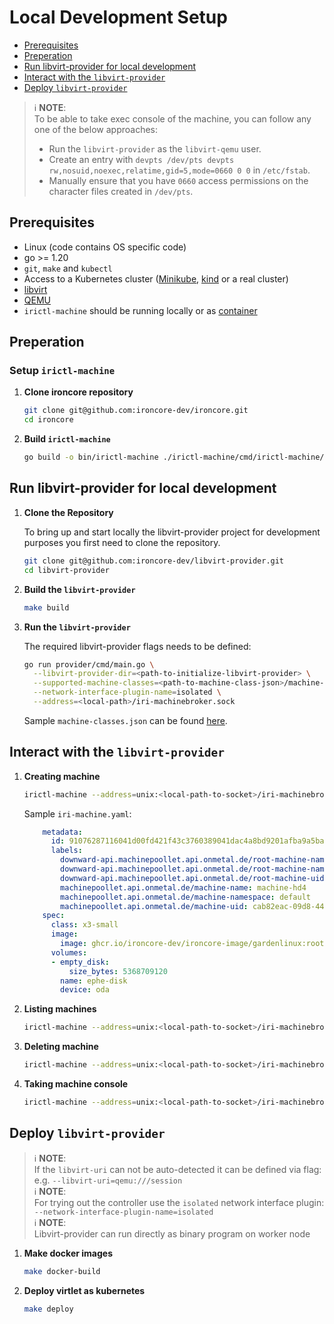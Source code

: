# Local Development Setup

- [Prerequisites](#prerequisites)
- [Preperation](#preperation)
- [Run libvirt-provider for local development](#run-libvirt-provider-for-local-development)
- [Interact with the `libvirt-provider`](#interact-with-the-libvirt-provider)
- [Deploy `libvirt-provider`](#deploy-libvirt-provider)

> ℹ️ **NOTE**:</br>
> To be able to take exec console of the machine, you can follow any one of the below approaches:</br>
> - Run the `libvirt-provider` as the `libvirt-qemu` user.</br>
> - Create an entry with `devpts /dev/pts devpts rw,nosuid,noexec,relatime,gid=5,mode=0660 0 0` in `/etc/fstab`.</br>
> - Manually ensure that you have `0660` access permissions on the character files created in `/dev/pts`.</br>

## Prerequisites

- Linux (code contains OS specific code)
- go >= 1.20
- `git`, `make` and `kubectl`
- Access to a Kubernetes cluster ([Minikube](https://minikube.sigs.k8s.io/docs/), [kind](https://kind.sigs.k8s.io/) or a
  real cluster)
- [libvirt](http://libvirt.org)
- [QEMU](https://www.qemu.org/download/)
- `irictl-machine` should be running locally or as [container](https://github.com/ironcore-dev/ironcore/pkgs/container/ironcore-irictl-machine)

## Preperation

### Setup `irictl-machine`

1. **Clone ironcore repository**

    ```bash
    git clone git@github.com:ironcore-dev/ironcore.git
    cd ironcore
    ```

2. **Build `irictl-machine`**

    ```bash
    go build -o bin/irictl-machine ./irictl-machine/cmd/irictl-machine/main.go
    ```

## Run libvirt-provider for local development

1. **Clone the Repository**

    To bring up and start locally the libvirt-provider project for development purposes you first need to clone the repository.

    ```bash
    git clone git@github.com:ironcore-dev/libvirt-provider.git
    cd libvirt-provider
    ```

1. **Build the `libvirt-provider`**

    ```bash
    make build
    ```

1. **Run the `libvirt-provider`**
   
    The required libvirt-provider flags needs to be defined:

    ```bash
    go run provider/cmd/main.go \
      --libvirt-provider-dir=<path-to-initialize-libvirt-provider> \
      --supported-machine-classes=<path-to-machine-class-json>/machine-classes.json \
      --network-interface-plugin-name=isolated \
      --address=<local-path>/iri-machinebroker.sock
    ```

    Sample `machine-classes.json` can be found [here](../../config/development/machineclasses.json).

## Interact with the `libvirt-provider`

1. **Creating machine**

    ```bash
    irictl-machine --address=unix:<local-path-to-socket>/iri-machinebroker.sock create machine -f <path-to-machine-yaml>/iri-machine.yaml
    ```

    Sample `iri-machine.yaml`:

    ```yaml
        metadata:
          id: 91076287116041d00fd421f43c3760389041dac4a8bd9201afba9a5baeb21c7
          labels:
            downward-api.machinepoollet.api.onmetal.de/root-machine-name: machine-hd4
            downward-api.machinepoollet.api.onmetal.de/root-machine-namespace: default
            downward-api.machinepoollet.api.onmetal.de/root-machine-uid: cab82eac-09d8-4428-9e6c-c98b40027b74
            machinepoollet.api.onmetal.de/machine-name: machine-hd4
            machinepoollet.api.onmetal.de/machine-namespace: default
            machinepoollet.api.onmetal.de/machine-uid: cab82eac-09d8-4428-9e6c-c98b40027b74
        spec:
          class: x3-small
          image:
            image: ghcr.io/ironcore-dev/ironcore-image/gardenlinux:rootfs-dev-20231206-v1
          volumes:
          - empty_disk:
              size_bytes: 5368709120
            name: ephe-disk
            device: oda
    ```

2. **Listing machines**

    ```bash
    irictl-machine --address=unix:<local-path-to-socket>/iri-machinebroker.sock get machine
    ```

3. **Deleting machine**

    ```bash
    irictl-machine --address=unix:<local-path-to-socket>/iri-machinebroker.sock delete machine <machine UUID>
    ```

4. **Taking machine console**

    ```bash
    irictl-machine --address=unix:<local-path-to-socket>/iri-machinebroker.sock exec <machine UUID>
    ```

## Deploy `libvirt-provider`

> ℹ️ **NOTE**:</br>
> If the `libvirt-uri` can not be auto-detected it can be defined via flag: e.g. `--libvirt-uri=qemu:///session`</br>
> ℹ️ **NOTE**:</br>
> For trying out the controller use the `isolated` network interface plugin: `--network-interface-plugin-name=isolated`</br>
> ℹ️ **NOTE**:</br>
> Libvirt-provider can run directly as binary program on worker node

1. **Make docker images**

    ```bash
    make docker-build
    ```

2. **Deploy virtlet as kubernetes**

    ```bash
    make deploy
    ```
    

